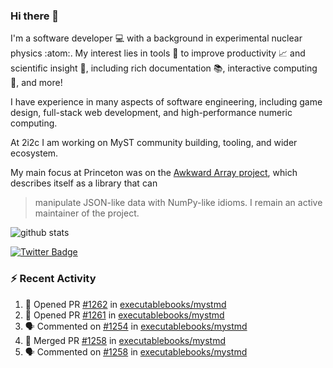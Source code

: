 ### Hi there 👋 

I'm a software developer 💻 with a background in experimental nuclear physics :atom:. My interest lies in tools :wrench: to improve productivity :chart_with_upwards_trend: and scientific insight :telescope:, including rich documentation 📚, interactive computing 🧮, and more! 

I have experience in many aspects of software engineering, including game design, full-stack web development, and high-performance numeric computing. 

At 2i2c I am working on MyST community building, tooling, and wider ecosystem. 

My main focus at Princeton was on the [Awkward Array project](awkward-array.org/), which describes itself as a library that can 
> manipulate JSON-like data with NumPy-like idioms. I remain an active maintainer of the project. 

![github stats](https://github-readme-stats.vercel.app/api?username=agoose77&show_icons=true&hide_rank=true&hide_title=true&bg_color=30,e76445,904e95&text_color=efe3ec&icon_color=efe3ec)
<!--
**agoose77/agoose77** is a ✨ _special_ ✨ repository because its `README.md` (this file) appears on your GitHub profile.

Here are some ideas to get you started:

- 🔭 I’m currently working on ...
- 🌱 I’m currently learning ...
- 👯 I’m looking to collaborate on ...
- 🤔 I’m looking for help with ...
- 💬 Ask me about ...
- 📫 How to reach me: ...
- 😄 Pronouns: ...
- ⚡ Fun fact: ...
-->

[![Twitter Badge](https://img.shields.io/twitter/follow/agoose77?style=flat-square&logo=Twitter&logoColor=white&color=cornflowerblue)](https://twitter.com/agoose77)

### :zap: Recent Activity

<!--START_SECTION:activity-->
1. 💪 Opened PR [#1262](https://github.com/executablebooks/mystmd/pull/1262) in [executablebooks/mystmd](https://github.com/executablebooks/mystmd)
2. 💪 Opened PR [#1261](https://github.com/executablebooks/mystmd/pull/1261) in [executablebooks/mystmd](https://github.com/executablebooks/mystmd)
3. 🗣 Commented on [#1254](https://github.com/executablebooks/mystmd/pull/1254#issuecomment-2139361366) in [executablebooks/mystmd](https://github.com/executablebooks/mystmd)
4. 🎉 Merged PR [#1258](https://github.com/executablebooks/mystmd/pull/1258) in [executablebooks/mystmd](https://github.com/executablebooks/mystmd)
5. 🗣 Commented on [#1258](https://github.com/executablebooks/mystmd/pull/1258#issuecomment-2137831613) in [executablebooks/mystmd](https://github.com/executablebooks/mystmd)
<!--END_SECTION:activity-->
